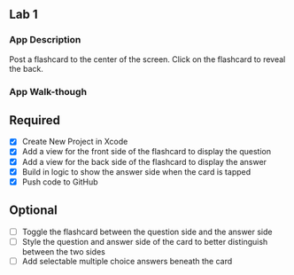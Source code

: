 ## Lab 1

### App Description
Post a flashcard to the center of the screen. Click on the flashcard to reveal the back.

### App Walk-though

<blockquote class="imgur-embed-pub" lang="en" data-id="a/OzTDiFu" data-context="false" ><a href="//imgur.com/a/OzTDiFu"></a></blockquote><script async src="//s.imgur.com/min/embed.js" charset="utf-8"></script>

## Required
- [x] Create New Project in Xcode
- [x] Add a view for the front side of the flashcard to display the question
- [x] Add a view for the back side of the flashcard to display the answer
- [x] Build in logic to show the answer side when the card is tapped
- [x] Push code to GitHub
## Optional
- [ ] Toggle the flashcard between the question side and the answer side
- [ ] Style the question and answer side of the card to better distinguish between the two sides
- [ ] Add selectable multiple choice answers beneath the card
